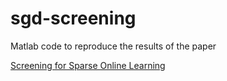 # sgd-screening
Matlab code to reproduce the results of the paper

[Screening for Sparse Online Learning](https://jliang993.github.io/assets/files/journal/sgd-screening.pdf)
